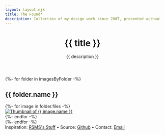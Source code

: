```yaml
---
layout: layout.njk
title: The Found*
description: Collection of my design work since 2007, presented without commentary.
---
```

<header class="controls">
    <h1>{{ title }}</h1>
    {{ description }}
</header>

<main>
{%- for folder in imagesByFolder -%}
    <section class="folder" aria-labelledby="folder-{{ folder.name | slug }}">
        <h2 id="folder-{{ folder.name | slug }}" class="folder-title">{{ folder.name }}</h2>
        <div class="items grid" role="list">{%- for image in folder.files -%}
            <article class="item" role="listitem">
                <a href="{{ image.path }}" title="View {{ image.name }}" class="item-link">
                    <picture>
                        <source 
                            srcset="{{ image.thumbnail.webp }}" 
                            type="image/webp">
                        <img 
                            src="{{ image.thumbnail.jpeg }}" 
                            alt="Thumbnail of {{ image.name }}"
                            width="{{ image.thumbnail.width }}"
                            height="{{ image.thumbnail.height }}"
                            loading="lazy"
                            decoding="async">
                    </picture>
                </a>
            </article>
        {%- endfor -%}</div>
    </section>
{%- endfor -%}
</main>

<footer>
    <nav aria-label="Site links">
        Inspiration: <a href="https://d.rsms.me/stuff/">RSMS's Stuff</a> • 
        Source: <a href="https://github.com/hfactor/found">Github</a> •
        Contact: <a href="mailto:hiran.v@gmail.com">Email</a>
    </nav>
</footer>